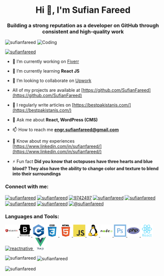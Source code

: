 <h1 align="center">Hi 👋, I'm Sufian Fareed</h1>
<h3 align="center">Building a strong reputation as a developer on GitHub through consistent and high-quality work</h3>
<img align="right" alt="Coding" width="400" src="[https://cdn.dribbble.com/users/116207...](https://miro.medium.com/max/1360/0*7Q3yvSIv_t0ioJ-Z.gif)">
<p align="left"> <img src="https://komarev.com/ghpvc/?username=sufianfareed&label=Profile%20views&color=0e75b6&style=flat" alt="sufianfareed" /> </p>

<p align="left"> <a href="https://twitter.com/sufianfareed" target="blank"><img src="https://img.shields.io/twitter/follow/sufianfareed?logo=twitter&style=for-the-badge" alt="sufianfareed" /></a> </p>

- 🔭 I’m currently working on [Fiverr](https://www.fiverr.com/sufianfareed)

- 🌱 I’m currently learning **React JS**

- 👯 I’m looking to collaborate on [Upwork](https://www.upwork.com/freelancers/~01746313beec6ada79)

- All of my projects are available at [https://github.com/SufianFareed](https://github.com/SufianFareed)

- 📝 I regularly write articles on [https://bestpakistanis.com/](https://bestpakistanis.com/)

- 💬 Ask me about **React, WordPress (CMS)**

- 📫 How to reach me **engr.sufianfareed@gmail.com**

- 📄 Know about my experiences [https://www.linkedin.com/in/sufianfareed/](https://www.linkedin.com/in/sufianfareed/)

- ⚡ Fun fact **Did you know that octopuses have three hearts and blue blood? They also have the ability to change color and texture to blend into their surroundings**

<h3 align="left">Connect with me:</h3>
<p align="left">
<a href="https://twitter.com/sufianfareed" target="blank"><img align="center" src="https://raw.githubusercontent.com/rahuldkjain/github-profile-readme-generator/master/src/images/icons/Social/twitter.svg" alt="sufianfareed" height="30" width="40" /></a>
<a href="https://linkedin.com/in/sufianfareed" target="blank"><img align="center" src="https://raw.githubusercontent.com/rahuldkjain/github-profile-readme-generator/master/src/images/icons/Social/linked-in-alt.svg" alt="sufianfareed" height="30" width="40" /></a>
<a href="https://stackoverflow.com/users/9742497" target="blank"><img align="center" src="https://raw.githubusercontent.com/rahuldkjain/github-profile-readme-generator/master/src/images/icons/Social/stack-overflow.svg" alt="9742497" height="30" width="40" /></a>
<a href="https://fb.com/sufianfareed" target="blank"><img align="center" src="https://raw.githubusercontent.com/rahuldkjain/github-profile-readme-generator/master/src/images/icons/Social/facebook.svg" alt="sufianfareed" height="30" width="40" /></a>
<a href="https://instagram.com/sufianfareed" target="blank"><img align="center" src="https://raw.githubusercontent.com/rahuldkjain/github-profile-readme-generator/master/src/images/icons/Social/instagram.svg" alt="sufianfareed" height="30" width="40" /></a>
<a href="https://dribbble.com/sufianfareed" target="blank"><img align="center" src="https://raw.githubusercontent.com/rahuldkjain/github-profile-readme-generator/master/src/images/icons/Social/dribbble.svg" alt="sufianfareed" height="30" width="40" /></a>
<a href="https://www.behance.net/sufianfareed" target="blank"><img align="center" src="https://raw.githubusercontent.com/rahuldkjain/github-profile-readme-generator/master/src/images/icons/Social/behance.svg" alt="sufianfareed" height="30" width="40" /></a>
<a href="https://medium.com/@sufianfareed" target="blank"><img align="center" src="https://raw.githubusercontent.com/rahuldkjain/github-profile-readme-generator/master/src/images/icons/Social/medium.svg" alt="@sufianfareed" height="30" width="40" /></a>
</p>

<h3 align="left">Languages and Tools:</h3>
<p align="left"> <a href="https://angular.io" target="_blank" rel="noreferrer"> <img src="https://raw.githubusercontent.com/devicons/devicon/master/icons/angularjs/angularjs-original-wordmark.svg" alt="angularjs" width="40" height="40"/> </a> <a href="https://getbootstrap.com" target="_blank" rel="noreferrer"> <img src="https://raw.githubusercontent.com/devicons/devicon/master/icons/bootstrap/bootstrap-plain-wordmark.svg" alt="bootstrap" width="40" height="40"/> </a> <a href="https://www.w3schools.com/cpp/" target="_blank" rel="noreferrer"> <img src="https://raw.githubusercontent.com/devicons/devicon/master/icons/cplusplus/cplusplus-original.svg" alt="cplusplus" width="40" height="40"/> </a> <a href="https://www.w3schools.com/css/" target="_blank" rel="noreferrer"> <img src="https://raw.githubusercontent.com/devicons/devicon/master/icons/css3/css3-original-wordmark.svg" alt="css3" width="40" height="40"/> </a> <a href="https://www.w3.org/html/" target="_blank" rel="noreferrer"> <img src="https://raw.githubusercontent.com/devicons/devicon/master/icons/html5/html5-original-wordmark.svg" alt="html5" width="40" height="40"/> </a> <a href="https://developer.mozilla.org/en-US/docs/Web/JavaScript" target="_blank" rel="noreferrer"> <img src="https://raw.githubusercontent.com/devicons/devicon/master/icons/javascript/javascript-original.svg" alt="javascript" width="40" height="40"/> </a> <a href="https://www.linux.org/" target="_blank" rel="noreferrer"> <img src="https://raw.githubusercontent.com/devicons/devicon/master/icons/linux/linux-original.svg" alt="linux" width="40" height="40"/> </a> <a href="https://nodejs.org" target="_blank" rel="noreferrer"> <img src="https://raw.githubusercontent.com/devicons/devicon/master/icons/nodejs/nodejs-original-wordmark.svg" alt="nodejs" width="40" height="40"/> </a> <a href="https://www.photoshop.com/en" target="_blank" rel="noreferrer"> <img src="https://raw.githubusercontent.com/devicons/devicon/master/icons/photoshop/photoshop-line.svg" alt="photoshop" width="40" height="40"/> </a> <a href="https://www.php.net" target="_blank" rel="noreferrer"> <img src="https://raw.githubusercontent.com/devicons/devicon/master/icons/php/php-original.svg" alt="php" width="40" height="40"/> </a> <a href="https://reactjs.org/" target="_blank" rel="noreferrer"> <img src="https://raw.githubusercontent.com/devicons/devicon/master/icons/react/react-original-wordmark.svg" alt="react" width="40" height="40"/> </a> <a href="https://reactnative.dev/" target="_blank" rel="noreferrer"> <img src="https://reactnative.dev/img/header_logo.svg" alt="reactnative" width="40" height="40"/> </a> <a href="https://vuejs.org/" target="_blank" rel="noreferrer"> <img src="https://raw.githubusercontent.com/devicons/devicon/master/icons/vuejs/vuejs-original-wordmark.svg" alt="vuejs" width="40" height="40"/> </a> </p>

<p><img align="left" src="https://github-readme-stats.vercel.app/api/top-langs?username=sufianfareed&show_icons=true&locale=en&layout=compact" alt="sufianfareed" /></p>

<p>&nbsp;<img align="center" src="https://github-readme-stats.vercel.app/api?username=sufianfareed&show_icons=true&locale=en" alt="sufianfareed" /></p>

<p><img align="center" src="https://github-readme-streak-stats.herokuapp.com/?user=sufianfareed&" alt="sufianfareed" /></p>
